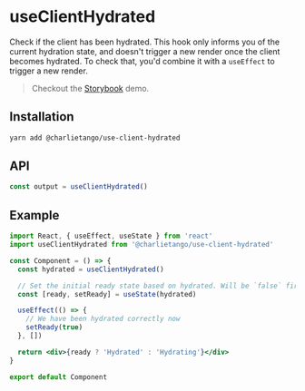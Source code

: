 # useClientHydrated

Check if the client has been hydrated. This hook only informs you of the current hydration state, and
doesn't trigger a new render once the client becomes hydrated. To check that, you'd combine it with
a `useEffect` to trigger a new render.

> Checkout the [Storybook](https://ct-hooks.now.sh/?path=/story/useclienthydrated--readme) demo.

## Installation

```sh
yarn add @charlietango/use-client-hydrated
```

## API

```js
const output = useClientHydrated()
```

## Example

```jsx
import React, { useEffect, useState } from 'react'
import useClientHydrated from '@charlietango/use-client-hydrated'

const Component = () => {
  const hydrated = useClientHydrated()

  // Set the initial ready state based on hydrated. Will be `false` first time the component is rendered, but true after hydration.
  const [ready, setReady] = useState(hydrated)

  useEffect(() => {
    // We have been hydrated correctly now
    setReady(true)
  }, [])

  return <div>{ready ? 'Hydrated' : 'Hydrating'}</div>
}

export default Component
```
